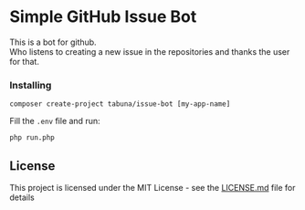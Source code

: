 # Simple GitHub Issue Bot

This is a bot for github.   
Who listens to creating a new issue in the repositories and thanks the user for that.


### Installing


```
composer create-project tabuna/issue-bot [my-app-name]
```

Fill the `.env` file and run:

```
php run.php
```

## License

This project is licensed under the MIT License - see the [LICENSE.md](LICENSE.md) file for details